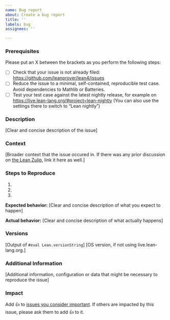 ```yaml
---
name: Bug report
about: Create a bug report
title: ''
labels: bug
assignees: ''

---
```


### Prerequisites

Please put an X between the brackets as you perform the following steps:

* [ ] Check that your issue is not already filed:
      https://github.com/leanprover/lean4/issues
* [ ] Reduce the issue to a minimal, self-contained, reproducible test case.
      Avoid dependencies to Mathlib or Batteries.
* [ ] Test your test case against the latest nightly release, for example on
      https://live.lean-lang.org/#project=lean-nightly
      (You can also use the settings there to switch to “Lean nightly”)

### Description

[Clear and concise description of the issue]

### Context

[Broader context that the issue occured in. If there was any prior discussion on [the Lean Zulip](https://leanprover.zulipchat.com), link it here as well.]

### Steps to Reproduce

1.
2.
3.

**Expected behavior:** [Clear and concise description of what you expect to happen]

**Actual behavior:** [Clear and concise description of what actually happens]

### Versions

[Output of `#eval Lean.versionString`]
[OS version, if not using live.lean-lang.org.]

### Additional Information

[Additional information, configuration or data that might be necessary to reproduce the issue]

### Impact

Add :+1: to [issues you consider important](https://github.com/leanprover/lean4/issues?q=is%3Aissue+is%3Aopen+sort%3Areactions-%2B1-desc). If others are impacted by this issue, please ask them to add :+1: to it.
